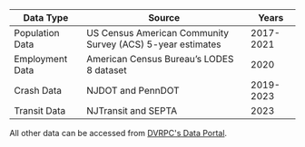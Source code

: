 <div id="plain-table">
  <table>
    <thead>
      <tr>
        <th>Data Type</th>
        <th>Source</th>
        <th>Years</th>
      </tr>
    </thead>
    <tbody>
      <tr>
        <td>Population Data</td>
        <td>US Census American Community Survey (ACS) 5-year estimates</td>
        <td>2017-2021</td>
      </tr>
      <tr>
        <td>Employment Data</td>
        <td>American Census Bureau’s LODES 8 dataset</td>
        <td>2020</td>
      </tr>
      <tr>
        <td>Crash Data</td>
        <td>NJDOT and PennDOT</td>
        <td>2019-2023</td>
      </tr>
      <tr>
        <td>Transit Data</td>
        <td>NJTransit and SEPTA</td>
        <td>2023</td>
      </tr>
    </tbody>
  </table>
</div>

All other data can be accessed from [DVRPC's Data Portal](https://www.dvrpc.org/data/).